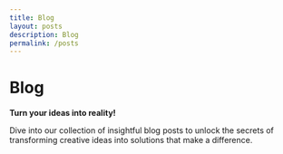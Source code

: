 ```yaml
---
title: Blog
layout: posts
description: Blog
permalink: /posts
---
```


# Blog

**Turn your ideas into reality!**

Dive into our collection of insightful blog posts to unlock the secrets of transforming creative ideas into solutions that make a difference.